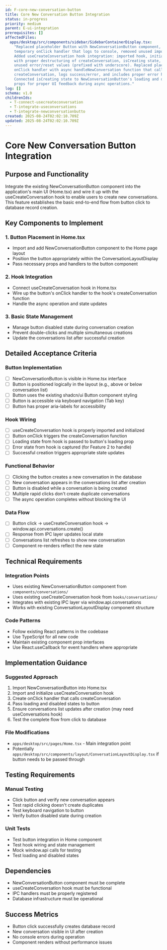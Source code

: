 ```yaml
---
id: F-core-new-conversation-button
title: Core New Conversation Button Integration
status: in-progress
priority: medium
parent: E-ui-integration
prerequisites: []
affectedFiles:
  apps/desktop/src/components/sidebar/SidebarContainerDisplay.tsx:
    "Replaced placeholder Button with NewConversationButton component, added
    temporary onClick handler that logs to console, removed unused imports;
    Added useCreateConversation hook integration: imported hook, initialized
    with proper destructuring of createConversation, isCreating state, and
    unused error/reset values (prefixed with underscore). Replaced placeholder
    onClick handler with async handleNewConversation function that calls
    createConversation, logs success/error, and includes proper error handling.
    Connected isCreating state to NewConversationButton's loading and disabled
    props for proper UI feedback during async operations."
log: []
schema: v1.0
childrenIds:
  - T-connect-usecreateconversation
  - T-integrate-useconversations
  - T-integrate-newconversationbutto
created: 2025-08-24T02:02:10.709Z
updated: 2025-08-24T02:02:10.709Z
---
```


# Core New Conversation Button Integration

## Purpose and Functionality

Integrate the existing NewConversationButton component into the application's main UI (Home.tsx) and wire it up with the useCreateConversation hook to enable users to create new conversations. This feature establishes the basic end-to-end flow from button click to database record creation.

## Key Components to Implement

### 1. Button Placement in Home.tsx

- Import and add NewConversationButton component to the Home page layout
- Position the button appropriately within the ConversationLayoutDisplay
- Pass necessary props and handlers to the button component

### 2. Hook Integration

- Connect useCreateConversation hook in Home.tsx
- Wire up the button's onClick handler to the hook's createConversation function
- Handle the async operation and state updates

### 3. Basic State Management

- Manage button disabled state during conversation creation
- Prevent double-clicks and multiple simultaneous creations
- Update the conversations list after successful creation

## Detailed Acceptance Criteria

### Button Implementation

- [ ] NewConversationButton is visible in Home.tsx interface
- [ ] Button is positioned logically in the layout (e.g., above or below conversation list)
- [ ] Button uses the existing shadcn/ui Button component styling
- [ ] Button is accessible via keyboard navigation (Tab key)
- [ ] Button has proper aria-labels for accessibility

### Hook Wiring

- [ ] useCreateConversation hook is properly imported and initialized
- [ ] Button onClick triggers the createConversation function
- [ ] Loading state from hook is passed to button's loading prop
- [ ] Error state from hook is captured (for Feature 2 to handle)
- [ ] Successful creation triggers appropriate state updates

### Functional Behavior

- [ ] Clicking the button creates a new conversation in the database
- [ ] New conversation appears in the conversations list after creation
- [ ] Button is disabled while a conversation is being created
- [ ] Multiple rapid clicks don't create duplicate conversations
- [ ] The async operation completes without blocking the UI

### Data Flow

- [ ] Button click → useCreateConversation hook → window.api.conversations.create()
- [ ] Response from IPC layer updates local state
- [ ] Conversations list refreshes to show new conversation
- [ ] Component re-renders reflect the new state

## Technical Requirements

### Integration Points

- Uses existing NewConversationButton component from `components/conversations/`
- Uses existing useCreateConversation hook from `hooks/conversations/`
- Integrates with existing IPC layer via window.api.conversations
- Works with existing ConversationLayoutDisplay component structure

### Code Patterns

- Follow existing React patterns in the codebase
- Use TypeScript for all new code
- Maintain existing component prop interfaces
- Use React.useCallback for event handlers where appropriate

## Implementation Guidance

### Suggested Approach

1. Import NewConversationButton into Home.tsx
2. Import and initialize useCreateConversation hook
3. Create onClick handler that calls createConversation
4. Pass loading and disabled states to button
5. Ensure conversations list updates after creation (may need useConversations hook)
6. Test the complete flow from click to database

### File Modifications

- `apps/desktop/src/pages/Home.tsx` - Main integration point
- Potentially `apps/desktop/src/components/layout/ConversationLayoutDisplay.tsx` if button needs to be passed through

## Testing Requirements

### Manual Testing

- Click button and verify new conversation appears
- Test rapid clicking doesn't create duplicates
- Test keyboard navigation to button
- Verify button disabled state during creation

### Unit Tests

- Test button integration in Home component
- Test hook wiring and state management
- Mock window.api calls for testing
- Test loading and disabled states

## Dependencies

- NewConversationButton component must be complete
- useCreateConversation hook must be functional
- IPC handlers must be properly registered
- Database infrastructure must be operational

## Success Metrics

- Button click successfully creates database record
- New conversation visible in UI after creation
- No console errors during operation
- Component renders without performance issues
